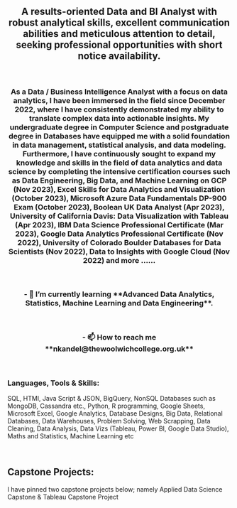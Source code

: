 <h2 align="center">A results-oriented Data and BI Analyst with robust analytical skills, excellent communication abilities and meticulous attention to detail, seeking professional opportunities with short notice availability.</h2>
<br>
<h3 align="center">As a Data / Business Intelligence Analyst with a focus on data analytics, I have been immersed in the field since December 2022, where I have consistently demonstrated my ability to translate complex data into actionable insights. My undergraduate degree in Computer Science and postgraduate degree in Databases have equipped me with a solid foundation in data management, statistical analysis, and data modeling. Furthermore, I have continuously sought to expand my knowledge and skills in the field of data analytics and data science by completing the intensive certification courses such as Data Engineering, Big Data, and Machine Learning on GCP (Nov 2023), Excel Skills for Data Analytics and Visualization (October 2023), Microsoft Azure Data Fundamentals DP-900 Exam (October 2023), Boolean UK Data Analyst (Apr 2023), University of California Davis: Data Visualization with Tableau (Apr 2023), IBM Data Science Professional Certificate (Mar 2023), Google Data Analytics Professional Certificate (Nov 2022), University of Colorado Boulder Databases for Data Scientists (Nov 2022), Data to Insights with Google Cloud (Nov 2022) and more ......</h3>

<br>
<h3 align="center">- 🌱 I’m currently learning **Advanced Data Analytics, Statistics, Machine Learning and Data Engineering**.</h3>
<br>
<h3 align="center">- 📫 How to reach me **nkandel@thewoolwichcollege.org.uk**</h3>

<br>

<h3 align="left">Languages, Tools & Skills:</h3>
<p > SQL, HTMl, Java Script & JSON, BigQuery, NonSQL Databases such as MongoDB, Cassandra etc., Python, R programming, Google Sheets, Microsoft Excel, Google Analytics, Database Designs, Big Data,  Relational Databases, Data Warehouses,  Problem Solving, Web Scrapping, Data Cleaning, Data Analysis, Data Vizs (Tableau, Power BI, Google Data Studio), Maths and Statistics, Machine Learning etc </p>
<br>
<h2 align="left">Capstone Projects:</h2>
<p > I have pinned two capstone projects below; namely Applied Data Science Capstone & Tableau Capstone Project </p>

